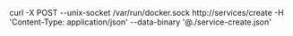 
curl -X POST --unix-socket /var/run/docker.sock http://services/create -H 'Content-Type: application/json' --data-binary '@./service-create.json'
